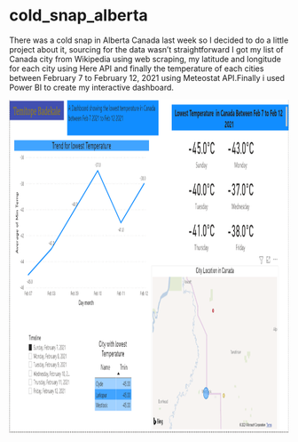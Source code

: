 # cold_snap_alberta
There was a cold snap in Alberta Canada last week so I decided to do a little project about it, sourcing for the data wasn’t straightforward I got my list of Canada city from Wikipedia using web scraping, my latitude and longitude for each city using Here API and finally the temperature of each cities between February 7 to February 12, 2021 using Meteostat API.Finally i used Power BI to create my interactive dashboard.
 <p align="center">
  <img src="project1(cold snap).PNG?sanitize=true" width="750px" height="600px">
